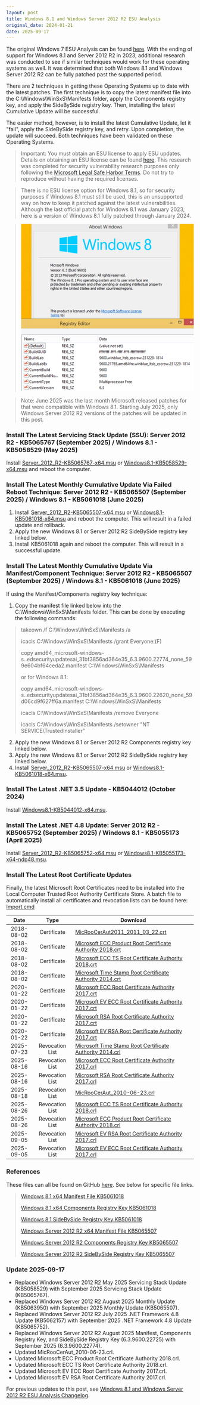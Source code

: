 ```yaml
---
layout: post
title: Windows 8.1 and Windows Server 2012 R2 ESU Analysis
original_date: 2024-01-21
date: 2025-09-17
---
```


The original Windows 7 ESU Analysis can be found [here](https://hackandpwn.com/windows-7-esu-analysis).  With the ending of support for Windows 8.1 and Server 2012 R2 in 2023, additional research was conducted to see if similar techniques would work for these operating systems as well.  It was determined that both Windows 8.1 and Windows Server 2012 R2 can be fully patched past the supported period.

There are 2 techniques in getting these Operating Systems up to date with the latest patches.   The first technique is to copy the latest manifest file into the C:\Windows\WinSxS\Manifests folder, apply the Components registry key, and apply the SideBySide registry key.  Then, installing the latest Cumulative Update will be successful.

The easier method, however, is to install the latest Cumulative Update, let it "fail", apply the SideBySide registry key, and retry.  Upon completion, the update will succeed.  Both techniques have been validated on these Operating Systems.

> Important:  You must obtain an ESU license to apply ESU updates.  Details on obtaining an ESU license can be found [here](https://support.microsoft.com/en-us/help/4497181/lifecycle-faq-extended-security-updates).  This research was completed for security vulnerability research purposes only following the [Microsoft Legal Safe Harbor Terms](https://www.microsoft.com/en-us/msrc/bounty-safe-harbor).  Do not try to reproduce without having the required licenses.

> There is no ESU license option for Windows 8.1, so for security purposes if Windows 8.1 must still be used, this is an unsupported way on how to keep it patched against the latest vulnerabilities.  Although the last official patch for Windows 8.1 was January 2023, here is a version of Windows 8.1 fully patched through January 2024.

> <center><img src="/assets/2024-01-21-windows-8.1-and-2012-r2-esu-analysis/01.png"></center>

> Note: June 2025 was the last month Microsoft released patches for that were compatible with Windows 8.1.  Starting July 2025, only Windows Server 2012 R2 versions of the patches will be updated in this post.

### Install The Latest Servicing Stack Update (SSU): Server 2012 R2 - KB5065767 (September 2025) / Windows 8.1 - KB5058529 (May 2025)
Install [Server_2012_R2-KB5065767-x64.msu](https://github.com/HackAndPwn/Windows-8.1-And-Server-2012-R2-ESU-Analysis/raw/main/Patches/01_Windows8.1-KB5065767-x64.msu)  or [Windows8.1-KB5058529-x64.msu](https://github.com/HackAndPwn/Windows-8.1-And-Server-2012-R2-ESU-Analysis/raw/main/Patches/01_Windows8.1-KB5058529-x64_Win81.msu) and reboot the computer. 

### Install The Latest Monthly Cumulative Update Via Failed Reboot Technique: Server 2012 R2 - KB5065507 (September 2025) / Windows 8.1 - KB5061018 (June 2025)
1. Install [Server_2012_R2-KB5065507-x64.msu](https://github.com/HackAndPwn/Windows-8.1-And-Server-2012-R2-ESU-Analysis/raw/main/Patches/02_Windows8.1-KB5065507-x64.msu)  or [Windows8.1-KB5061018-x64.msu](https://github.com/HackAndPwn/Windows-8.1-And-Server-2012-R2-ESU-Analysis/raw/main/Patches/02_Windows8.1-KB5061018-x64_Win81.msu) and reboot the computer.  This will result in a failed update and rollback.
2. Apply the  new Windows 8.1 or Server 2012 R2 SideBySide registry key linked below.
3. Install KB5061018 again and reboot the computer.  This will result in a successful update.

### Install The Latest Monthly Cumulative Update Via Manifest/Component Technique: Server 2012 R2 - KB5065507 (September 2025) / Windows 8.1 - KB5061018 (June 2025)
If using the Manifest/Components registry key technique:
1. Copy the manifest file linked below into the C:\Windows\WinSxS\Manifests folder.  This can be done by executing the following commands:
> takeown /f C:\Windows\WinSxS\Manifests /a
>
> icacls C:\Windows\WinSxS\Manifests /grant Everyone:(F)
>
> copy amd64_microsoft-windows-s..edsecurityupdatesai_31bf3856ad364e35_6.3.9600.22774_none_599e604bf64ceda2.manifest C:\Windows\WinSxS\Manifests
>
> or for Windows 8.1:
>
> copy amd64_microsoft-windows-s..edsecurityupdatesai_31bf3856ad364e35_6.3.9600.22620_none_59d06cd9f627ff6a.manifest C:\Windows\WinSxS\Manifests
>
> icacls C:\Windows\WinSxS\Manifests /remove Everyone
>
> icacls C:\Windows\WinSxS\Manifests /setowner "NT SERVICE\TrustedInstaller"
2. Apply the new Windows 8.1 or Server 2012 R2 Components registry key linked below.
3. Apply the new Windows 8.1 or Server 2012 R2 SideBySide registry key linked below.
4. Install [Server_2012_R2-KB5065507-x64.msu](https://github.com/HackAndPwn/Windows-8.1-And-Server-2012-R2-ESU-Analysis/raw/main/Patches/02_Windows8.1-KB5065507-x64.msu)  or [Windows8.1-KB5061018-x64.msu](https://github.com/HackAndPwn/Windows-8.1-And-Server-2012-R2-ESU-Analysis/raw/main/Patches/02_Windows8.1-KB5061018-x64_Win81.msu).

### Install The Latest .NET 3.5 Update - KB5044012 (October 2024)
Install [Windows8.1-KB5044012-x64.msu](https://github.com/HackAndPwn/Windows-8.1-And-Server-2012-R2-ESU-Analysis/raw/main/Patches/03_Windows8.1-KB5044012-x64.msu).

### Install The Latest .NET 4.8 Update: Server 2012 R2 - KB5065752 (September 2025) / Windows 8.1 - KB5055173 (April 2025)
Install [Server_2012_R2-KB5065752-x64.msu](https://github.com/HackAndPwn/Windows-8.1-And-Server-2012-R2-ESU-Analysis/raw/main/Patches/02_Windows8.1-KB5065752-x64.msu)  or [Windows8.1-KB5055173-x64-ndp48.msu](https://github.com/HackAndPwn/Windows-8.1-And-Server-2012-R2-ESU-Analysis/raw/main/Patches/04_Windows8.1-KB5055173-x64-ndp48_Win81.msu).

### Install The Latest Root Certificate Updates
Finally, the latest Microsoft Root Certificates need to be installed into the Local Computer Trusted Root Authority Certificate Store.  A batch file to automatically install all certificates and revocation lists can be found here: [Import.cmd](https://github.com/HackAndPwn/Windows-7-Patching/blob/master/08_Certs/Import.cmd)

<table style="text-align:center"><colgroup><col width="8%" /><col width="16%" /><col width="50%" /></colgroup>
<thead><tr><th style="text-align:center">Date</th><th style="text-align:center">Type</th><th>Download</th></tr></thead><tbody>
<tr><td>2018-08-02</td><td>Certificate</td><td style="text-align:left"><a href="https://github.com/HackAndPwn/Windows-7-Patching/raw/master/08_Certs/MicRooCerAut2011_2011_03_22.crt">MicRooCerAut2011_2011_03_22.crt</a></td></tr>
<tr><td>2018-08-02</td><td>Certificate</td><td style="text-align:left"><a href="https://github.com/HackAndPwn/Windows-7-Patching/raw/master/08_Certs/Microsoft%20ECC%20Product%20Root%20Certificate%20Authority%202018.crt">Microsoft ECC Product Root Certificate Authority 2018.crt</a></td></tr>
<tr><td>2018-08-02</td><td>Certificate</td><td style="text-align:left"><a href="https://github.com/HackAndPwn/Windows-7-Patching/raw/master/08_Certs/Microsoft%20ECC%20TS%20Root%20Certificate%20Authority%202018.crt">Microsoft ECC TS Root Certificate Authority 2018.crt</a></td></tr>
<tr><td>2018-08-02</td><td>Certificate</td><td style="text-align:left"><a href="https://github.com/HackAndPwn/Windows-7-Patching/raw/master/08_Certs/Microsoft%20Time%20Stamp%20Root%20Certificate%20Authority%202014.crt">Microsoft Time Stamp Root Certificate Authority 2014.crt</a></td></tr>
<tr><td>2020-01-22</td><td>Certificate</td><td style="text-align:left"><a href="https://github.com/HackAndPwn/Windows-7-Patching/raw/master/08_Certs/Microsoft%20ECC%20Root%20Certificate%20Authority%202017.crt">Microsoft ECC Root Certificate Authority 2017.crt</a></td></tr>
<tr><td>2020-01-22</td><td>Certificate</td><td style="text-align:left"><a href="https://github.com/HackAndPwn/Windows-7-Patching/raw/master/08_Certs/Microsoft%20EV%20ECC%20Root%20Certificate%20Authority%202017.crt">Microsoft EV ECC Root Certificate Authority 2017.crt</a></td></tr>
<tr><td>2020-01-22</td><td>Certificate</td><td style="text-align:left"><a href="https://github.com/HackAndPwn/Windows-7-Patching/raw/master/08_Certs/Microsoft%20RSA%20Root%20Certificate%20Authority%202017.crt">Microsoft RSA Root Certificate Authority 2017.crt</a></td></tr>
<tr><td>2020-01-22</td><td>Certificate</td><td style="text-align:left"><a href="https://github.com/HackAndPwn/Windows-7-Patching/raw/master/08_Certs/Microsoft%20EV%20RSA%20Root%20Certificate%20Authority%202017.crt">Microsoft EV RSA Root Certificate Authority 2017.crt</a></td></tr>
<tr><td>2025-07-23</td><td>Revocation List</td><td style="text-align:left"><a href="https://github.com/HackAndPwn/Windows-7-Patching/raw/master/08_Certs/Microsoft%20Time%20Stamp%20Root%20Certificate%20Authority%202014.crl">Microsoft Time Stamp Root Certificate Authority 2014.crl</a></td></tr>
<tr><td>2025-08-16</td><td>Revocation List</td><td style="text-align:left"><a href="https://github.com/HackAndPwn/Windows-7-Patching/raw/master/08_Certs/Microsoft%20ECC%20Root%20Certificate%20Authority%202017.crl">Microsoft ECC Root Certificate Authority 2017.crl</a></td></tr>
<tr><td>2025-08-16</td><td>Revocation List</td><td style="text-align:left"><a href="https://github.com/HackAndPwn/Windows-7-Patching/raw/master/08_Certs/Microsoft%20RSA%20Root%20Certificate%20Authority%202017.crl">Microsoft RSA Root Certificate Authority 2017.crl</a></td></tr>
<tr><td>2025-08-18</td><td>Revocation List</td><td style="text-align:left"><a href="https://github.com/HackAndPwn/Windows-7-Patching/raw/master/08_Certs/MicRooCerAut_2010-06-23.crl">MicRooCerAut_2010-06-23.crl</a></td></tr>
<tr><td>2025-08-26</td><td>Revocation List</td><td style="text-align:left"><a href="https://github.com/HackAndPwn/Windows-7-Patching/raw/master/08_Certs/Microsoft%20ECC%20TS%20Root%20Certificate%20Authority%202018.crl">Microsoft ECC TS Root Certificate Authority 2018.crl</a></td></tr>
<tr><td>2025-08-26</td><td>Revocation List</td><td style="text-align:left"><a href="https://github.com/HackAndPwn/Windows-7-Patching/raw/master/08_Certs/Microsoft%20ECC%20Product%20Root%20Certificate%20Authority%202018.crl">Microsoft ECC Product Root Certificate Authority 2018.crl</a></td></tr>
<tr><td>2025-09-05</td><td>Revocation List</td><td style="text-align:left"><a href="https://github.com/HackAndPwn/Windows-7-Patching/raw/master/08_Certs/Microsoft%20EV%20RSA%20Root%20Certificate%20Authority%202017.crl">Microsoft EV RSA Root Certificate Authority 2017.crl</a></td></tr>
<tr><td>2025-09-05</td><td>Revocation List</td><td style="text-align:left"><a href="https://github.com/HackAndPwn/Windows-7-Patching/raw/master/08_Certs/Microsoft%20EV%20ECC%20Root%20Certificate%20Authority%202017.crl">Microsoft EV ECC Root Certificate Authority 2017.crl</a></td></tr>
</tbody></table>

### References

These files can all be found on GitHub [here](https://github.com/HackAndPwn/Windows-8.1-And-Server-2012-R2-ESU-Analysis).  See below for specific file links.

> [Windows 8.1 x64 Manifest File KB5061018](https://github.com/HackAndPwn/Windows-8.1-And-Server-2012-R2-ESU-Analysis/blob/main/2025_06/amd64_microsoft-windows-s..edsecurityupdatesai_31bf3856ad364e35_6.3.9600.22620_none_59d06cd9f627ff6a.manifest)
>
> [Windows 8.1 x64 Components Registry Key KB5061018](https://github.com/HackAndPwn/Windows-8.1-And-Server-2012-R2-ESU-Analysis/blob/main/2025_06/8.1_x64_ComponentsRegistryKey.reg)
>
> [Windows 8.1 SideBySide Registry Key KB5061018](https://github.com/HackAndPwn/Windows-8.1-And-Server-2012-R2-ESU-Analysis/blob/main/2025_06/8.1_x64_SideBySideRegistryKey_x64.reg)
>
> [Windows Server 2012 R2 x64 Manifest File KB5065507](https://github.com/HackAndPwn/Windows-8.1-And-Server-2012-R2-ESU-Analysis/blob/main/2025_09/amd64_microsoft-windows-s..edsecurityupdatesai_31bf3856ad364e35_6.3.9600.22774_none_599e604bf64ceda2.manifest)
>
> [Windows Server 2012 R2 Components Registry Key KB5065507](https://github.com/HackAndPwn/Windows-8.1-And-Server-2012-R2-ESU-Analysis/blob/main/2025_09/Server_2012_R2_x64_ComponentsRegistryKey.reg)
>
> [Windows Server 2012 R2 SideBySide Registry Key KB5065507](https://github.com/HackAndPwn/Windows-8.1-And-Server-2012-R2-ESU-Analysis/blob/main/2025_09/Server_2012_R2_x64_SideBySideRegistryKey_x64.reg)

### Update 2025-09-17
* Replaced Windows Server 2012 R2 May 2025 Servicing Stack Update (KB5058529) with September 2025 Servicing Stack Update (KB5065767).
* Replaced Windows Server 2012 R2 August 2025 Monthly Update (KB5063950) with September 2025 Monthly Update (KB5065507).
* Replaced Windows Server 2012 R2 July 2025 .NET Framework 4.8 Update (KB5062157) with September 2025 .NET Framework 4.8 Update (KB5065752).
* Replaced Windows Server 2012 R2 August 2025 Manifest, Components Registry Key, and SideBySide Registry Key (6.3.9600.22725) with September 2025 (6.3.9600.22774).
* Updated MicRooCerAut_2010-06-23.crl.
* Updated Microsoft ECC Product Root Certificate Authority 2018.crl.
* Updated Microsoft ECC TS Root Certificate Authority 2018.crl.
* Updated Microsoft EV ECC Root Certificate Authority 2017.crl.
* Updated Microsoft EV RSA Root Certificate Authority 2017.crl.

For previous updates to this post, see [Windows 8.1 and Windows Server 2012 R2 ESU Analysis Changelog](https://hackandpwn.com/windows-8.1-and-2012-r2-esu-analysis-changelog/).